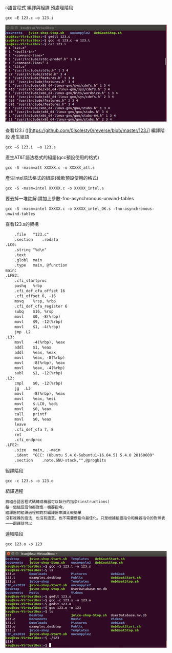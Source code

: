 c語言程式
編譯與組譯
預處理階段
```
gcc –E 123.c –o 123.i
```

![圖證](https://github.com/0Isolesty0/image/blob/master/%E9%A0%90%E8%99%95%E7%90%86%E9%9A%8E%E6%AE%B5.PNG)

查看123.i
()[https://github.com/0Isolesty0/reverse/blob/master/123.i]
編譯階段
產生組語
```
gcc –S 123.i  –o 123.s
```
產生AT&T語法格式的組語(gcc預設使用的格式)
```
gcc -S -masm=att XXXXX.c -o XXXXX_att.s
```
產生Intel語法格式的組語(微軟預設使用的格式)
```
gcc -S -masm=intel XXXXX.c -o XXXXX_intel.s
```
要去掉一堆註解:請加上參數-fno-asynchronous-unwind-tables
```
gcc -S -masm=intel XXXXX.c -o XXXXX_intel_OK.s -fno-asynchronous-unwind-tables
```
查看123.s的架構
```
	.file	"123.c"
	.section	.rodata
.LC0:
	.string	"%d\n"
	.text
	.globl	main
	.type	main, @function
main:
.LFB2:
	.cfi_startproc
	pushq	%rbp
	.cfi_def_cfa_offset 16
	.cfi_offset 6, -16
	movq	%rsp, %rbp
	.cfi_def_cfa_register 6
	subq	$16, %rsp
	movl	$0, -8(%rbp)
	movl	$9, -12(%rbp)
	movl	$1, -4(%rbp)
	jmp	.L2
.L3:
	movl	-4(%rbp), %eax
	addl	$1, %eax
	addl	%eax, %eax
	movl	%eax, -8(%rbp)
	movl	-8(%rbp), %eax
	movl	%eax, -4(%rbp)
	subl	$1, -12(%rbp)
.L2:
	cmpl	$0, -12(%rbp)
	jg	.L3
	movl	-8(%rbp), %eax
	movl	%eax, %esi
	movl	$.LC0, %edi
	movl	$0, %eax
	call	printf
	movl	$0, %eax
	leave
	.cfi_def_cfa 7, 8
	ret
	.cfi_endproc
.LFE2:
	.size	main, .-main
	.ident	"GCC: (Ubuntu 5.4.0-6ubuntu1~16.04.5) 5.4.0 20160609"
	.section	.note.GNU-stack,"",@progbits
```
組譯階段
```
gcc -c 123.s -o 123.o
```
組譯過程
```
將組合語言程式碼轉成機器可以執行的指令(instructions)
每一個組語語句都對應一機器指令。
組譯器的組譯過程相對於編譯器來講比較簡單
沒有複雜的語法，也沒有語意，也不需要做指令最佳化，只是根據組語指令和機器指令的對照表一一翻譯就可以
```
連結階段
```
gcc 123.o -o 123
```
![圖證](https://github.com/0Isolesty0/image/blob/master/%E7%B5%84%E8%AD%AF%EF%BC%8C%E9%80%A3%E7%B5%90.PNG)




